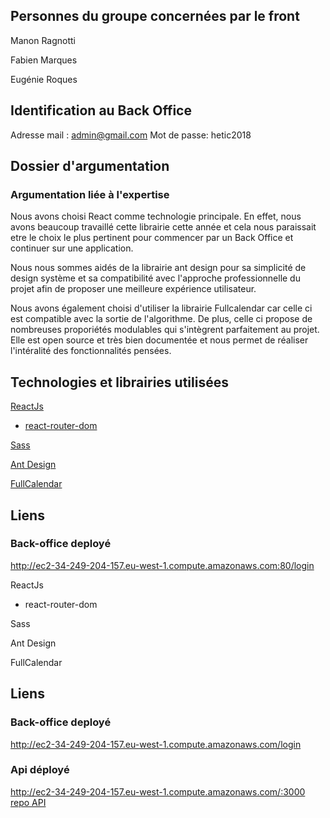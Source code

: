 ## Personnes du groupe concernées par le front

Manon Ragnotti

Fabien Marques

Eugénie Roques


## Identification au Back Office
Adresse mail : admin@gmail.com
Mot de passe: hetic2018


## Dossier d'argumentation

### Argumentation liée à l'expertise


Nous avons choisi React comme technologie principale. En effet, nous avons beaucoup travaillé cette librairie cette année et cela nous paraissait etre le choix le plus pertinent pour commencer par un Back Office et continuer sur une application. 

Nous nous sommes aidés de la librairie ant design pour sa simplicité de design système et sa compatibilité avec l'approche professionnelle du projet afin de proposer une meilleure expérience utilisateur.

Nous avons également choisi d'utiliser la librairie Fullcalendar car celle ci est compatible avec la sortie de l'algorithme. De plus, celle ci propose de nombreuses proporiétés modulables qui s'intègrent parfaitement au projet. Elle est open source et très bien documentée et nous permet de réaliser l'intéralité des fonctionnalités pensées. 


## Technologies et librairies utilisées

[ReactJs](https://reactjs.org/)

 - [react-router-dom](https://www.npmjs.com/package/react-router-dom) 
 
[Sass](https://sass-lang.com/)

[Ant Design](https://ant.design/)

[FullCalendar](https://fullcalendar.io/)


## Liens

### Back-office deployé

http://ec2-34-249-204-157.eu-west-1.compute.amazonaws.com:80/login

ReactJs

 - react-router-dom
 
Sass

Ant Design

FullCalendar

## Liens
 
### Back-office deployé 
http://ec2-34-249-204-157.eu-west-1.compute.amazonaws.com/login

### Api déployé 
http://ec2-34-249-204-157.eu-west-1.compute.amazonaws.com/:3000
[repo API](https://github.com/Mehdi-Verfaillie/samuSocial-api)



